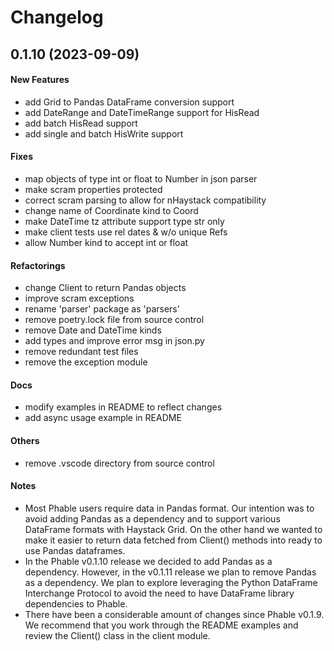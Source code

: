 # Changelog

## 0.1.10 (2023-09-09)

#### New Features

* add Grid to Pandas DataFrame conversion support
* add DateRange and DateTimeRange support for HisRead
* add batch HisRead support
* add single and batch HisWrite support
#### Fixes

* map objects of type int or float to Number in json parser
* make scram properties protected
* correct scram parsing to allow for nHaystack compatibility
* change name of Coordinate kind to Coord
* make DateTime tz attribute support type str only
* make client tests use rel dates & w/o unique Refs
* allow Number kind to accept int or float
#### Refactorings

* change Client to return Pandas objects
* improve scram exceptions
* rename 'parser' package as 'parsers'
* remove poetry.lock file from source control
* remove Date and DateTime kinds
* add types and improve error msg in json.py
* remove redundant test files
* remove the exception module
#### Docs

* modify examples in README to reflect changes
* add async usage example in README
#### Others

* remove .vscode directory from source control
#### Notes

* Most Phable users require data in Pandas format.  Our intention was to avoid
adding Pandas as a dependency and to support various DataFrame formats with
Haystack Grid.  On the other hand we wanted to make it easier to return data
fetched from Client() methods into ready to use Pandas dataframes.
* In the Phable v0.1.10 release we decided to add Pandas as a dependency.
However, in the v0.1.11 release we plan to remove Pandas as a dependency.  We
plan to explore leveraging the Python DataFrame Interchange Protocol to avoid
the need to have DataFrame library dependencies to Phable.
* There have been a considerable amount of changes since Phable v0.1.9.  We
recommend that you work through the README examples and review the Client()
class in the client module.